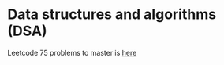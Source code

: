 # Data structures and algorithms (DSA)

Leetcode 75 problems to master is [here](https://docs.google.com/spreadsheets/d/1LBIOy7nAzDZmRlrIyslY62gZY7IUUTkjTT-5h8gT0bU/edit?usp=sharing)

